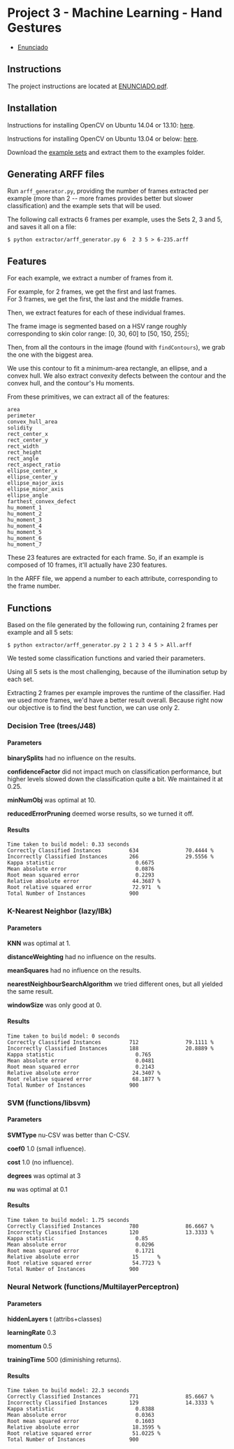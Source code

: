 Project 3 - Machine Learning - Hand Gestures
============================================

* [Enunciado](ENUNCIADO.pdf)


## Instructions

The project instructions are located at [ENUNCIADO.pdf](ENUNCIADO.pdf).


## Installation

Instructions for installing OpenCV on Ubuntu 14.04 or 13.10:
[here](http://www.sysads.co.uk/2014/05/install-opencv-2-4-9-ubuntu-14-04-13-10/).

Instructions for installing OpenCV on Ubuntu 13.04 or below:
[here](https://help.ubuntu.com/community/OpenCV).

Download the [example sets](ftp://mi.eng.cam.ac.uk/pub/CamGesData/)
and extract them to the examples folder.


## Generating ARFF files

Run `arff_generator.py`, providing the number of frames extracted per example
(more than 2 -- more frames provides better but slower classification) and the
example sets that will be used. 

The following call extracts 6 frames per example, uses the Sets 2, 3 and 5, and
saves it all on a file:

```
$ python extractor/arff_generator.py 6  2 3 5 > 6-235.arff
```


## Features

For each example, we extract a number of frames from it.

For example, for 2 frames, we get the first and last frames.  
For 3 frames, we get the first, the last and the middle frames.

Then, we extract features for each of these individual frames.

The frame image is segmented based on a HSV range roughly corresponding
to skin color range: [0, 30, 60] to [50, 150, 255];

Then, from all the contours in the image (found with `findContours`),
we grab the one with the biggest area.

We use this contour to fit a minimum-area rectangle, an ellipse, and a 
convex hull. We also extract convexity defects between the contour and
the convex hull, and the contour's Hu moments.

From these primitives, we can extract all of the features:

```
area
perimeter
convex_hull_area
solidity
rect_center_x
rect_center_y
rect_width
rect_height
rect_angle
rect_aspect_ratio
ellipse_center_x
ellipse_center_y
ellipse_major_axis
ellipse_minor_axis
ellipse_angle
farthest_convex_defect
hu_moment_1
hu_moment_2
hu_moment_3
hu_moment_4
hu_moment_5
hu_moment_6
hu_moment_7
```

These 23 features are extracted for each frame. So, if an example is composed
of 10 frames, it'll actually have 230 features.

In the ARFF file, we append a number to each attribute, corresponding to the
frame number.


## Functions

Based on the file generated by the following run, containing 2 frames 
per example and all 5 sets:

```
$ python extractor/arff_generator.py 2 1 2 3 4 5 > All.arff
```

We tested some classification functions and varied their parameters.

Using all 5 sets is the most challenging, because of the illumination setup by
each set.

Extracting 2 frames per example improves the runtime of the classifier.
Had we used more frames, we'd have a better result overall. Because right now 
our objective is to find the best function, we can use only 2.


### Decision Tree (trees/J48)

#### Parameters

**binarySplits** had no influence on the results.

**confidenceFactor** did not impact much on classification performance,
but higher levels slowed down the classification quite a bit. We maintained
it at 0.25.

**minNumObj** was optimal at 10.

**reducedErrorPruning** deemed worse results, so we turned it off.

#### Results

```
Time taken to build model: 0.33 seconds
Correctly Classified Instances         634               70.4444 %
Incorrectly Classified Instances       266               29.5556 %
Kappa statistic                          0.6675
Mean absolute error                      0.0876
Root mean squared error                  0.2293
Relative absolute error                 44.3687 %
Root relative squared error             72.971  %
Total Number of Instances              900   
```

### K-Nearest Neighbor (lazy/IBk)

#### Parameters

**KNN** was optimal at 1.

**distanceWeighting** had no influence on the results.

**meanSquares** had no influence on the results.

**nearestNeighbourSearchAlgorithm** we tried different ones, but all yielded
the same result.

**windowSize** was only good at 0.

#### Results

```
Time taken to build model: 0 seconds
Correctly Classified Instances         712               79.1111 %
Incorrectly Classified Instances       188               20.8889 %
Kappa statistic                          0.765 
Mean absolute error                      0.0481
Root mean squared error                  0.2143
Relative absolute error                 24.3407 %
Root relative squared error             68.1877 %
Total Number of Instances              900     
```


### SVM (functions/libsvm)

#### Parameters

**SVMType** nu-CSV was better than C-CSV.

**coef0** 1.0 (small influence).

**cost** 1.0 (no influence).

**degrees** was optimal at 3

**nu** was optimal at 0.1

#### Results

```
Time taken to build model: 1.75 seconds
Correctly Classified Instances         780               86.6667 %
Incorrectly Classified Instances       120               13.3333 %
Kappa statistic                          0.85  
Mean absolute error                      0.0296
Root mean squared error                  0.1721
Relative absolute error                 15      %
Root relative squared error             54.7723 %
Total Number of Instances              900    
```

### Neural Network (functions/MultilayerPerceptron)

#### Parameters

**hiddenLayers** t (attribs+classes)

**learningRate** 0.3

**momentum** 0.5

**trainingTime** 500 (diminishing returns).

#### Results

```
Time taken to build model: 22.3 seconds
Correctly Classified Instances         771               85.6667 %
Incorrectly Classified Instances       129               14.3333 %
Kappa statistic                          0.8388
Mean absolute error                      0.0363
Root mean squared error                  0.1603
Relative absolute error                 18.3595 %
Root relative squared error             51.0225 %
Total Number of Instances              900    
```
